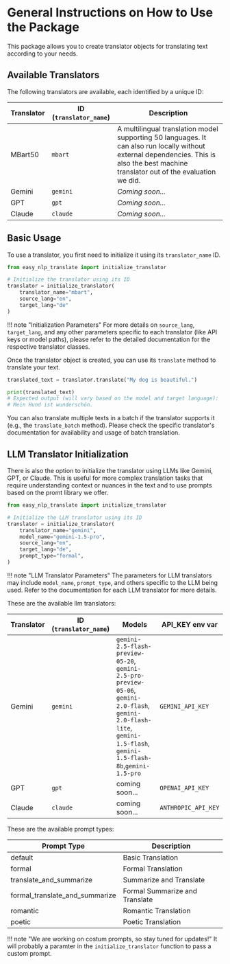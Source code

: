 # General Instructions on How to Use the Package

This package allows you to create translator objects for translating text according to your needs.

## Available Translators

The following translators are available, each identified by a unique ID:

| Translator | ID (`translator_name`) | Description                                                                                                |
|------------|------------------------|------------------------------------------------------------------------------------------------------------|
| MBart50    | `mbart`                | A multilingual translation model supporting 50 languages. It can also run locally without external dependencies. This is also the best machine translator out of the evaluation we did.|
| Gemini     | `gemini`               | *Coming soon...* |
| GPT        | `gpt`                  | *Coming soon...* |
| Claude     | `claude`               | *Coming soon...* |

## Basic Usage

To use a translator, you first need to initialize it using its `translator_name` ID.

```python title="Initialize the Translator"
from easy_nlp_translate import initialize_translator

# Initialize the translator using its ID
translator = initialize_translator(
    translator_name="mbart", 
    source_lang="en", 
    target_lang="de"
)
```

!!! note "Initialization Parameters"
    For more details on `source_lang`, `target_lang`, and any other parameters specific to each translator (like API keys or model paths), please refer to the detailed documentation for the respective translator classes.

Once the translator object is created, you can use its `translate` method to translate your text.

```python title="Translating Text"
translated_text = translator.translate("My dog is beautiful.")

print(translated_text)
# Expected output (will vary based on the model and target language):
# Mein Hund ist wunderschön.
```

You can also translate multiple texts in a batch if the translator supports it (e.g., the `translate_batch` method). Please check the specific translator's documentation for availability and usage of batch translation.

## LLM Translator Initialization

There is also the option to initialize the translator using LLMs like Gemini, GPT, or Claude. This is useful for more complex translation tasks that require understanding context or nuances in the text and to use prompts based on the promt library we offer.

```python title="Initialize LLM Translator"
from easy_nlp_translate import initialize_translator

# Initialize the LLM translator using its ID
translator = initialize_translator(
    translator_name="gemini", 
    model_name="gemini-1.5-pro",
    source_lang="en", 
    target_lang="de",
    prompt_type="formal",
)
```

!!! note "LLM Translator Parameters"
    The parameters for LLM translators may include `model_name`, `prompt_type`, and others specific to the LLM being used. Refer to the documentation for each LLM translator for more details.


These are the available llm translators:

| Translator | ID (`translator_name`) | Models | API_KEY env var |
|------------|------------------------|--------|-------------------|
| Gemini     | `gemini`               | `gemini-2.5-flash-preview-05-20`, `gemini-2.5-pro-preview-05-06`, `gemini-2.0-flash`, `gemini-2.0-flash-lite`, `gemini-1.5-flash`, `gemini-1.5-flash-8b`,`gemini-1.5-pro`| `GEMINI_API_KEY` |
| GPT        | `gpt`                  | coming soon... | `OPENAI_API_KEY`|
| Claude     | `claude`               | coming soon... | `ANTHROPIC_API_KEY`|

These are the available prompt types:

| Prompt Type                      | Description                      |
|----------------------------------|----------------------------------|
| default                          | Basic Translation                |
| formal                           | Formal Translation               |
| translate_and_summarize          | Summarize and Translate          |
| formal_translate_and_summarize | Formal Summarize and Translate   |
| romantic                         | Romantic Translation             |
| poetic                           | Poetic Translation               |

!!! note "We are working on costum prompts, so stay tuned for updates!"
    It will probably a paramter in the `initialize_translator` function to pass a custom prompt.
